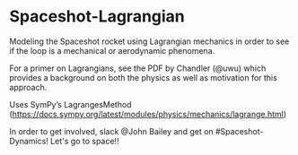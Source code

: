 # Spaceshot-Lagrangian
Modeling the Spaceshot rocket using Lagrangian mechanics in order to see if the loop is a mechanical or aerodynamic phenomena.

For a primer on Lagrangians, see the PDF by Chandler (@uwu) which provides a background on both the physics as well as motivation for this approach.

Uses SymPy’s LagrangesMethod (https://docs.sympy.org/latest/modules/physics/mechanics/lagrange.html)

In order to get involved, slack @John Bailey and get on #Spaceshot-Dynamics! Let's go to space!!
